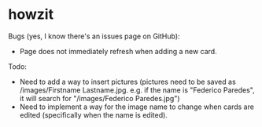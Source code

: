 # howzit

Bugs (yes, I know there's an issues page on GitHub):
* Page does not immediately refresh when adding a new card.

Todo:
* Need to add a way to insert pictures (pictures need to be saved as /images/Firstname Lastname.jpg. e.g. if the name is "Federico Paredes", it will search for "/images/Federico Paredes.jpg")
* Need to implement a way for the image name to change when cards are edited (specifically when the name is edited).